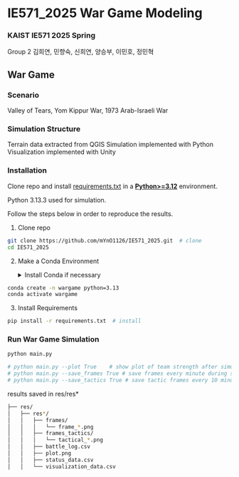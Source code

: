 # IE571_2025 War Game Modeling
### KAIST IE571 2025 Spring 
Group 2 김희연, 민향숙, 신희연, 양승부, 이민호, 정민혁

## War Game

### Scenario
Valley of Tears, Yom Kippur War, 1973 Arab-Israeli War

### Simulation Structure

Terrain data extracted from QGIS
Simulation implemented with Python
Visualization implemented with Unity

### Installation 

Clone repo and install [requirements.txt](git@github.com:mYnO1126/IE571_2025.git) in a
[**Python>=3.12**](https://www.python.org/) environment.

Python 3.13.3 used for simulation.

Follow the steps below in order to reproduce the results.


1. Clone repo

```bash
git clone https://github.com/mYnO1126/IE571_2025.git  # clone
cd IE571_2025
```

2.  Make a Conda Environment
    <details>
        <summary>Install Conda if necessary</summary>
        Install Conda that fits with your machine

        ```bash
        wget https://repo.anaconda.com/archive/Anaconda3-2024.02-1-Linux-x86_64.sh
        bash Anaconda3-2024.02-1-Linux-x86_64.sh
        conda init
        ```

    </details>

```bash
conda create -n wargame python=3.13
conda activate wargame
```

3. Install Requirements

```bash
pip install -r requirements.txt  # install
```

### Run War Game Simulation

```bash
python main.py

# python main.py --plot True    # show plot of team strength after simulation is done, default: True
# python main.py --save_frames True # save frames every minute during simulation (slow), default: False
# python main.py --save_tactics True # save tactic frames every 10 minutes, default: True

```

results saved in res/res*

```bash
├── res/
│   ├── res*/
│   │   ├── frames/
│   │   │   └── frame_*.png
│   │   ├── frames_tactics/
│   │   │   └── tactical_*.png
│   │   ├── battle_log.csv
│   │   ├── plot.png
│   │   ├── status_data.csv
│   │   └── visualization_data.csv

```

